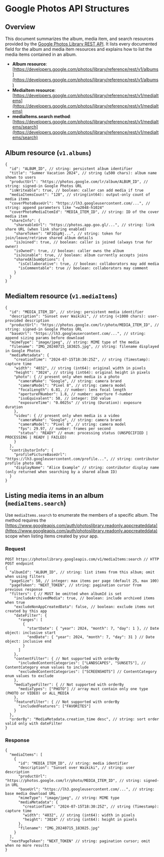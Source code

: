 # Google Photos API Structures

## Overview

This document summarizes the album, media item, and search resources provided by the [Google Photos Library REST API](https://developers.google.com/photos/library/reference/rest). It lists every documented field for the album and media item resources and explains how to list the media items contained in an album.

- **Album resource**: [https://developers.google.com/photos/library/reference/rest/v1/albums](https://developers.google.com/photos/library/reference/rest/v1/albums)
- **MediaItem resource**: [https://developers.google.com/photos/library/reference/rest/v1/mediaItems](https://developers.google.com/photos/library/reference/rest/v1/mediaItems)
- **mediaItems.search method**: [https://developers.google.com/photos/library/reference/rest/v1/mediaItems/search](https://developers.google.com/photos/library/reference/rest/v1/mediaItems/search)

## Album resource (`v1.albums`)

```jsonc
{
  "id": "ALBUM_ID", // string: persistent album identifier
  "title": "Summer Vacation 2024", // string (≤500 chars): album name shown to users
  "productUrl": "https://photos.google.com/lr/album/ALBUM_ID", // string: signed-in Google Photos URL
  "isWriteable": true, // boolean: caller can add media if true
  "mediaItemsCount": "128", // string(int64): output-only count of media items
  "coverPhotoBaseUrl": "https://lh3.googleusercontent.com/...", // string: append parameters like "=w2048-h1024"
  "coverPhotoMediaItemId": "MEDIA_ITEM_ID", // string: ID of the cover media item
  "shareInfo": {
    "shareableUrl": "https://photos.app.goo.gl/...", // string: link share URL (when link sharing enabled)
    "shareToken": "AF1QipNj...", // string: token for join/leave/retrieve shared album details
    "isJoined": true, // boolean: caller is joined (always true for owner)
    "isOwned": true, // boolean: caller owns the album
    "isJoinable": true, // boolean: album currently accepts joins
    "sharedAlbumOptions": {
      "isCollaborative": true, // boolean: collaborators may add media
      "isCommentable": true // boolean: collaborators may comment
    }
  }
}
```

## MediaItem resource (`v1.mediaItems`)

```jsonc
{
  "id": "MEDIA_ITEM_ID", // string: persistent media identifier
  "description": "Sunset over Waikiki", // string (<1000 chars): user-provided description
  "productUrl": "https://photos.google.com/lr/photo/MEDIA_ITEM_ID", // string: signed-in Google Photos URL
  "baseUrl": "https://lh3.googleusercontent.com/...", // string: append sizing params before download
  "mimeType": "image/jpeg", // string: MIME type of the media
  "filename": "IMG_20240715_183025.jpg", // string: filename displayed in Google Photos
  "mediaMetadata": {
    "creationTime": "2024-07-15T18:30:25Z", // string (Timestamp): capture time
    "width": "4032", // string (int64): original width in pixels
    "height": "3024", // string (int64): original height in pixels
    "photo": { // present only when media is a photo
      "cameraMake": "Google", // string: camera brand
      "cameraModel": "Pixel 8", // string: camera model
      "focalLength": 6.81, // number: lens focal length
      "apertureFNumber": 1.8, // number: aperture f-number
      "isoEquivalent": 50, // integer: ISO value
      "exposureTime": "0.0025s" // string (Duration): exposure duration
    },
    "video": { // present only when media is a video
      "cameraMake": "Google", // string: camera brand
      "cameraModel": "Pixel 8", // string: camera model
      "fps": 29.97, // number: frames per second
      "status": "READY" // enum: processing status (UNSPECIFIED | PROCESSING | READY | FAILED)
    }
  },
  "contributorInfo": {
    "profilePictureBaseUrl": "https://lh3.googleusercontent.com/profile...", // string: contributor profile photo URL
    "displayName": "Alice Example" // string: contributor display name (only returned when searching by a shared album ID)
  }
}
```

## Listing media items in an album (`mediaItems.search`)

Use `mediaItems.search` to enumerate the members of a specific album. The method requires the [https://www.googleapis.com/auth/photoslibrary.readonly.appcreateddata](https://www.googleapis.com/auth/photoslibrary.readonly.appcreateddata) scope when listing items created by your app.

### Request

```jsonc
POST https://photoslibrary.googleapis.com/v1/mediaItems:search // HTTP POST endpoint
{
  "albumId": "ALBUM_ID", // string: list items from this album; omit when using filters
  "pageSize": 50, // integer: max items per page (default 25, max 100)
  "pageToken": "NEXT_TOKEN", // string: pagination cursor from previous response
  "filters": { // MUST be omitted when albumId is set
    "includeArchivedMedia": true, // boolean: include archived items when true
    "excludeNonAppCreatedData": false, // boolean: exclude items not created by this app
    "dateFilter": {
      "ranges": [
        {
          "startDate": { "year": 2024, "month": 7, "day": 1 }, // Date object: inclusive start
          "endDate": { "year": 2024, "month": 7, "day": 31 } // Date object: inclusive end
        }
      ]
    },
    "contentFilter": { // Not supported with orderBy
      "includedContentCategories": ["LANDSCAPES", "SUNSETS"], // ContentCategory enum values to include
      "excludedContentCategories": ["SCREENSHOTS"] // ContentCategory enum values to exclude
    },
    "mediaTypeFilter": { // Not supported with orderBy
      "mediaTypes": ["PHOTO"] // array must contain only one type (PHOTO or VIDEO) or ALL_MEDIA
    },
    "featureFilter": { // Not supported with orderBy
      "includedFeatures": ["FAVORITES"]
    }
  },
  "orderBy": "MediaMetadata.creation_time desc", // string: sort order valid only with dateFilter
}
```

### Response

```jsonc
{
  "mediaItems": [
    {
      "id": "MEDIA_ITEM_ID", // string: media identifier
      "description": "Sunset over Waikiki", // string: user description
      "productUrl": "https://photos.google.com/lr/photo/MEDIA_ITEM_ID", // string: signed-in URL
      "baseUrl": "https://lh3.googleusercontent.com/...", // string: base media download URL
      "mimeType": "image/jpeg", // string: MIME type
      "mediaMetadata": {
        "creationTime": "2024-07-15T18:30:25Z", // string (Timestamp): capture time
        "width": "4032", // string (int64): width in pixels
        "height": "3024" // string (int64): height in pixels
      },
      "filename": "IMG_20240715_183025.jpg"
    }
  ],
  "nextPageToken": "NEXT_TOKEN" // string: pagination cursor; omit when no more results
}
```
